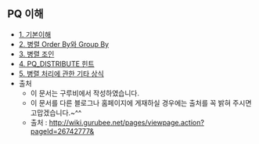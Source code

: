 ## PQ 이해 
* [1. 기본이해](http://wiki.gurubee.net/pages/viewpage.action?pageId=26742777)
* [2. 병렬 Order By와 Group By](http://wiki.gurubee.net/pages/viewpage.action?pageId=26742784)
* [3. 병렬 조인](http://wiki.gurubee.net/pages/viewpage.action?pageId=26742721)
* [	4. PQ_DISTRIBUTE 힌트]()
* [5. 병렬 처리에 관한 기타 상식](http://wiki.gurubee.net/pages/viewpage.action?pageId=26742728)
* 출처
  * 이 문서는 구루비에서 작성하였습니다.
  * 이 문서를 다른 블로그나 홈페이지에 게재하실 경우에는 출처를 꼭 밝혀 주시면 고맙겠습니다.~^^
  * 출처 : http://wiki.gurubee.net/pages/viewpage.action?pageId=26742777&
